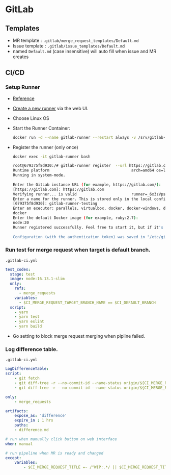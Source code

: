 # GitLab

## Templates

- MR template : `.gitlab/merge_request_templates/Default.md`
- Issue template : `.gitlab/issue_templates/Default.md`
- named `Default.md` (case insensitive) will auto fill when issue and MR creates

## CI/CD

### Setup Runner

- [Reference](https://docs.gitlab.com/runner/install/docker.html)
- [Create a new runner](https://gitlab.com/tsengyushiang/runner/-/runners/new) via the web UI.
- Choose Linux OS
- Start the Runner Container:

  ```bash
  docker run -d --name gitlab-runner --restart always -v /srv/gitlab-runner/config:/etc/gitlab-runner -v /var/run/docker.sock:/var/run/docker.sock gitlab/gitlab-runner:latest
  ```

- Register the runner (only once)

  ```bash
  docker exec -it gitlab-runner bash
  ```
  
  ```bash
  root@679375f8d930:/# gitlab-runner register  --url https://gitlab.com  --token glrt-_6x3zVpsK22MRrAqvPbp
  Runtime platform                                    arch=amd64 os=linux pid=25 revision=9882d9c7 version=17.2.1
  Running in system-mode.                            
                                                     
  Enter the GitLab instance URL (for example, https://gitlab.com/):
  [https://gitlab.com]: https://gitlab.com
  Verifying runner... is valid                        runner=_6x3zVpsK
  Enter a name for the runner. This is stored only in the local config.toml file:
  [679375f8d930]: gitlab-runner-testing
  Enter an executor: parallels, virtualbox, docker, docker-windows, docker+machine, instance, shell, ssh, kubernetes, docker-autoscaler, custom:
  docker
  Enter the default Docker image (for example, ruby:2.7):
  node:20
  Runner registered successfully. Feel free to start it, but if it's running already the config should be automatically reloaded!
   
  Configuration (with the authentication token) was saved in "/etc/gitlab-runner/config.toml"
  ```


### Run test for merge request when target is default branch.

`.gitlab-ci.yml`
```yml
test_codes:
  stage: test
  image: node:16.13.1-slim
  only:
    refs:
      - merge_requests
    variables:
      - $CI_MERGE_REQUEST_TARGET_BRANCH_NAME == $CI_DEFAULT_BRANCH
  script:
    - yarn
    - yarn test
    - yarn eslint
    - yarn build
```
- Go setting to block merge request merging when pipline failed.

### Log difference table.

`.gitlab-ci.yml`
```yml
LogDifferenceTable:
script:
    - git fetch
    - git diff-tree -r --no-commit-id --name-status origin/${CI_MERGE_REQUEST_TARGET_BRANCH_NAME} origin/${CI_MERGE_REQUEST_SOURCE_BRANCH_NAME} | sed -e 's/\t/|/' -e '1i|State|File|Description|' -e '1i|:---:|:---|:---|' -e 's/^/|/' -e 's/$/||/'
    - git diff-tree -r --no-commit-id --name-status origin/${CI_MERGE_REQUEST_TARGET_BRANCH_NAME} origin/${CI_MERGE_REQUEST_SOURCE_BRANCH_NAME} | sed -e 's/\t/|/' -e '1i|State|File|Description|' -e '1i|:---:|:---|:---|' -e 's/^/|/' -e 's/$/||/' > difference.md

only:
    - merge_requests

artifacts:
    expose_as: 'difference'
    expire_in : 1 hrs
    paths:
    - difference.md

# run when manually click button on web interface
when: manual

# run pipeline when MR is ready and changed
except:
    variables:
        - $CI_MERGE_REQUEST_TITLE =~ /^WIP:.*/ || $CI_MERGE_REQUEST_TITLE =~ /^Draft:.*/
```

